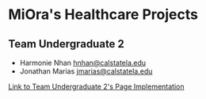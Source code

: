 # MiOra's Healthcare Projects

## Team Undergraduate 2
- Harmonie Nhan hnhan@calstatela.edu
- Jonathan Marias jmarias@calstatela.edu

[Link to Team Undergraduate 2's Page Implementation](https://research-and-development-2024.github.io/websites-for-good-2024-miora/utwo/index.html)

